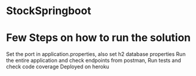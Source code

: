 # StockSpringboot

# Few Steps on how to run the solution

Set the port in application.properties, also set h2 database properties
Run the entire application and check endpoints from postman,
Run tests and check code coverage
Deployed on heroku
